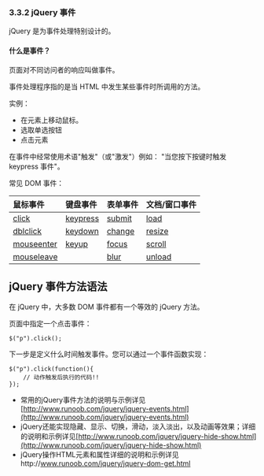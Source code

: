 ### 3.3.2 jQuery 事件

jQuery 是为事件处理特别设计的。

#### 什么是事件？

页面对不同访问者的响应叫做事件。

事件处理程序指的是当 HTML 中发生某些事件时所调用的方法。

实例：

* 在元素上移动鼠标。
* 选取单选按钮
* 点击元素

在事件中经常使用术语"触发"（或"激发"）例如： "当您按下按键时触发 keypress 事件"。

常见 DOM 事件：

| 鼠标事件 | 键盘事件 | 表单事件 | 文档/窗口事件 |
| :--- | :--- | :--- | :--- |
| [click](http://www.runoob.com/jquery/event-click.html) | [keypress](http://www.runoob.com/jquery/event-keypress.html) | [submit](http://www.runoob.com/jquery/event-submit.html) | [load](http://www.runoob.com/jquery/event-load.html) |
| [dblclick](http://www.runoob.com/jquery/event-dblclick.html) | [keydown](http://www.runoob.com/jquery/event-keydown.html) | [change](http://www.runoob.com/jquery/event-change.html) | [resize](http://www.runoob.com/jquery/event-resize.html) |
| [mouseenter](http://www.runoob.com/jquery/event-mouseenter.html) | [keyup](http://www.runoob.com/jquery/event-keyup.html) | [focus](http://www.runoob.com/jquery/event-focus.html) | [scroll](http://www.runoob.com/jquery/event-scroll.html) |
| [mouseleave](http://www.runoob.com/jquery/event-mouseleave.html) |  | [blur](http://www.runoob.com/jquery/event-blur.html) | [unload](http://www.runoob.com/jquery/event-unload.html) |

## jQuery 事件方法语法

在 jQuery 中，大多数 DOM 事件都有一个等效的 jQuery 方法。

页面中指定一个点击事件：

```
$("p").click();
```

下一步是定义什么时间触发事件。您可以通过一个事件函数实现：

```
$("p").click(function(){
    // 动作触发后执行的代码!!
});
```

* 常用的jQuery事件方法的说明与示例详见[http://www.runoob.com/jquery/jquery-events.html](http://www.runoob.com/jquery/jquery-events.html)
* jQuery还能实现隐藏、显示、切换，滑动，淡入淡出，以及动画等效果；详细的说明和示例详见[http://www.runoob.com/jquery/jquery-hide-show.html](http://www.runoob.com/jquery/jquery-hide-show.html)
* jQuery操作HTML元素和属性详细的说明和示例详见http://www.runoob.com/jquery/jquery-dom-get.html



